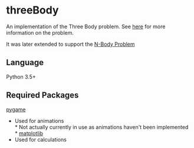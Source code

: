 # threeBody
An implementation of the Three Body problem. See [here](https://en.wikipedia.org/wiki/Three-body_problem) for more information on the problem.  

It was later extended to support the [N-Body Problem](https://en.wikipedia.org/wiki/N-body_problem)  

## Language
Python 3.5+

## Required Packages
[pygame](https://www.pygame.org/wiki/GettingStarted)
- Used for animations  
\* Not actually currently in use as animations haven't been implemented \* 
[matplotlib](https://matplotlib.org/stable/users/installing.html)  
- Used for calculations